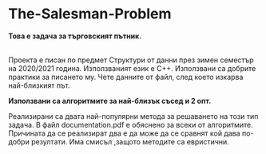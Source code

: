 # The-Salesman-Problem

**Това е задача за търговският пътник.<br /><br />**

Проекта е писан по предмет Структури от данни през зимен семестър на 2020/2021 година. Използваният език е C++. Използвани са добрите практики за писането му. Чете данните от файл, след което изкарва най-близкият път.

**Използвани са алгоритмите за най-близък съсед и 2 опт.<br />**

Реализирани са двата най-популярни метода за решаването на този тип задача. В файл documentation.pdf е обяснено за всеки от алгоритмите. Причината да се реализират два е да може да се сравнят кой дава по-добри резултати. Има смисъл ,защото методите са евристични. 




